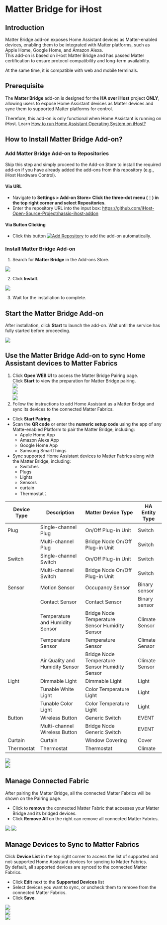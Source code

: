 # Matter Bridge for iHost

## Introduction

Matter Bridge add-on exposes Home Assistant devices as Matter-enabled devices, enabling them to be integrated with Matter platforms, such as Apple Home, Google Home, and Amazon Alexa.  
This add-on is based on iHost Matter Bridge and has passed Matter certification to ensure protocol compatibility and long-term availability.

At the same time, it is compatible with web and mobile terminals.

## Prerequisite

The **Matter Bridge** add-on is designed for the **HA over iHost** project **ONLY**, allowing users to expose Home Assistant devices as Matter devices and sync them to supported Matter platforms for control.

Therefore, this add-on is only functional when Home Assistant is running on iHost. Learn [<u>How to run Home Assistant Operating System on iHost?</u>](https://github.com/iHost-Open-Source-Project/ha-operating-system?tab=readme-ov-file#readme)

## How to Install Matter Bridge Add-on?
### Add Matter Bridge Add-on to Repositories

Skip this step and simply proceed to the Add-on Store to install the required add-on if you have already added the add-ons from this repository (e.g., iHost Hardware Control).

#### Via URL

+ Navigate to **Settings > Add-on Store> Click the three-dot menu (⋮) in the top right corner and select Repositories**.
+ Enter the repository URL into the input box: [<u>https://github.com/iHost-Open-Source-Project/hassio-ihost-addon</u>](https://github.com/iHost-Open-Source-Project/hassio-ihost-addon)

#### Via Button Clicking

+ Click this button [![Add Repository](https://my.home-assistant.io/badges/supervisor_add_addon_repository.svg)](https://my.home-assistant.io/redirect/supervisor_add_addon_repository/?repository_url=https%3A%2F%2Fgithub.com%2FiHost-Open-Source-Project%2Fhassio-ihost-addon) to add the add-on automatically.

### Install Matter Bridge Add-on

1. Search for **Matter Bridge** in the Add-ons Store.

![](https://raw.githubusercontent.com/iHost-Open-Source-Project/hassio-ihost-addon/master/hassio-ihost-matter-bridge-addon/images/search.png)

2. Click **Install**.

![](https://raw.githubusercontent.com/iHost-Open-Source-Project/hassio-ihost-addon/master/hassio-ihost-matter-bridge-addon/images/install.png)

3. Wait for the installation to complete.

## Start the Matter Bridge Add-on

After installation, click **Start** to launch the add-on. Wait until the service has fully started before proceeding.

![](https://raw.githubusercontent.com/iHost-Open-Source-Project/hassio-ihost-addon/master/hassio-ihost-matter-bridge-addon/images/start-addon.png)

## Use the Matter Bridge Add-on to sync Home Assistant devices to Matter Fabrics

1. Click **Open WEB UI** to access the Matter Bridge Pairing page.  
   Click **Start** to view the preparation for Matter Bridge pairing.  
   ![](https://raw.githubusercontent.com/iHost-Open-Source-Project/hassio-ihost-addon/master/hassio-ihost-matter-bridge-addon/images/start-1.png)  
   ![](https://raw.githubusercontent.com/iHost-Open-Source-Project/hassio-ihost-addon/master/hassio-ihost-matter-bridge-addon/images/start-2.png)  
   ![](https://raw.githubusercontent.com/iHost-Open-Source-Project/hassio-ihost-addon/master/hassio-ihost-matter-bridge-addon/images/start-3.png)
2. Follow the instructions to add Home Assistant as a Matter Bridge and sync its devices to the connected Matter Fabrics.

+ Click **Start Pairing**.
+ Scan the **QR code** or enter the **numeric setup code** using the app of any Matte-enabled Platform to pair the Matter Bridge, including:
  - Apple Home App
  - Amazon Alexa App
  - Google Home App
  - Samsung SmartThings
+ Sync supported Home Assistant devices to Matter Fabrics along with the Matter Bridge, including:
  - Switches
  - Plugs
  - Lights
  - Sensors
  - curtain
  - Thermostat；

| **Device Type** | **Description**                 | **Matter Device Type**                             | **<font style="color:rgb(38, 38, 38);">HA Entity Type</font>** |
| --------------- | ------------------------------- | -------------------------------------------------- | ------------------------------------------------------------ |
| Plug            | Single-channel Plug             | On/Off Plug-in Unit                                | <font style="color:rgb(38, 38, 38);">Switch </font>          |
|                 | Multi-channel Plug              | Bridge Node    On/Off Plug-in Unit                 | <font style="color:rgb(38, 38, 38);">Switch </font>          |
| Switch          | Single-channel Switch           | On/Off Plug-in Unit                                | <font style="color:rgb(38, 38, 38);">Switch </font>          |
|                 | Multi-channel Switch            | Bridge Node    On/Off Plug-in Unit                 | <font style="color:rgb(38, 38, 38);">Switch </font>          |
| Sensor          | Motion Sensor                   | Occupancy Sensor                                   | <font style="color:rgb(38, 38, 38);">Binary sensor</font>    |
|                 | Contact Sensor                  | Contact Sensor                                     | <font style="color:rgb(38, 38, 38);">Binary sensor</font>    |
|                 | Temperature and Humidity Sensor | Bridge Node   Temperature Sensor   Humidity Sensor | <font style="color:rgb(38, 38, 38);">Climate Sensor</font>   |
|                 | Temperature Sensor              | Temperature Sensor                                 | <font style="color:rgb(38, 38, 38);">Climate Sensor</font>   |
|                 | Air Quality and Humidity Sensor | Bridge Node   Temperature Sensor   Humidity Sensor | <font style="color:rgb(38, 38, 38);">Climate Sensor</font>   |
| Light           | Dimmable Light                  | Dimmable Light                                     | <font style="color:rgb(38, 38, 38);">Light</font>            |
|                 | Tunable White Light             | Color Temperature Light                            | <font style="color:rgb(38, 38, 38);">Light</font>            |
|                 | Tunable Color Light             | Color Temperature Light                            | <font style="color:rgb(38, 38, 38);">Light</font>            |
| Button          | Wireless Button                 | Generic Switch                                     | <font style="color:rgb(38, 38, 38);">EVENT </font>           |
|                 | Multi-channel Wireless Button   | Bridge Node   Generic Switch                       | <font style="color:rgb(38, 38, 38);">EVENT </font>           |
| Curtain         | Curtain                         | Window Covering                                    | <font style="color:rgb(38, 38, 38);">Cover </font>           |
| Thermostat      | Thermostat                      | Thermostat                                         | <font style="color:rgb(38, 38, 38);">Climate</font>          |


![](https://raw.githubusercontent.com/iHost-Open-Source-Project/hassio-ihost-addon/master/hassio-ihost-matter-bridge-addon/images/qr-code.png)  
![](https://raw.githubusercontent.com/iHost-Open-Source-Project/hassio-ihost-addon/master/hassio-ihost-matter-bridge-addon/images/add-success.png)

## Manage Connected Fabric

After pairing the Matter Bridge, all the connected Matter Fabrics will be shown on the Pairing page.

+ Click to **remove** the connected Matter Fabric that accesses your Matter Bridge and its bridged devices.
+ Click **Remove All** on the right can remove all connected Matter Fabrics.

![](https://raw.githubusercontent.com/iHost-Open-Source-Project/hassio-ihost-addon/master/hassio-ihost-matter-bridge-addon/images/remove-all.png)
![](https://raw.githubusercontent.com/iHost-Open-Source-Project/hassio-ihost-addon/master/hassio-ihost-matter-bridge-addon/images/remove-all-confirm.png)

## **<font style="color:#000000;">Manage Devices to Sync to Matter Fabrics</font>**

Click **Device List** in the top right corner to access the list of supported and not-supported Home Assistant devices for syncing to Matter Fabrics.  
By default, all supported devices are synced to the connected Matter Fabrics.

+ Click **Edit** next to the **Supported Devices** list
+ Select devices you want to sync, or uncheck them to remove from the connected Matter Fabrics.
+ Click **Save**.

![](https://raw.githubusercontent.com/iHost-Open-Source-Project/hassio-ihost-addon/master/hassio-ihost-matter-bridge-addon/images/device-list-1.png)  
![](https://raw.githubusercontent.com/iHost-Open-Source-Project/hassio-ihost-addon/master/hassio-ihost-matter-bridge-addon/images/device-list-2.png)  
![](https://raw.githubusercontent.com/iHost-Open-Source-Project/hassio-ihost-addon/master/hassio-ihost-matter-bridge-addon/images/device-list-3.png)

